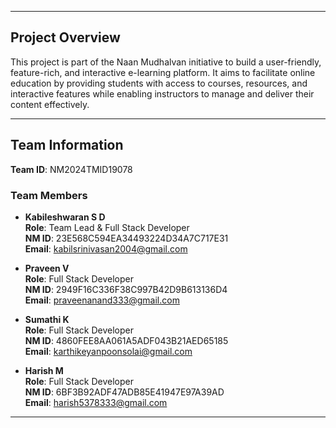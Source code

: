 
---

## **Project Overview**
This project is part of the Naan Mudhalvan initiative to build a user-friendly, feature-rich, and interactive e-learning platform. It aims to facilitate online education by providing students with access to courses, resources, and interactive features while enabling instructors to manage and deliver their content effectively.

---

## **Team Information**
**Team ID**: NM2024TMID19078

### **Team Members**
- **Kabileshwaran S D**  
  **Role**: Team Lead & Full Stack Developer  
  **NM ID**: 23E568C594EA34493224D34A7C717E31  
  **Email**: kabilsrinivasan2004@gmail.com  

- **Praveen V**  
  **Role**: Full Stack Developer  
  **NM ID**: 2949F16C336F38C997B42D9B613136D4  
  **Email**: praveenanand333@gmail.com

- **Sumathi K**  
  **Role**: Full Stack Developer  
  **NM ID**: 4860FEE8AA061A5ADF043B21AED65185	
  **Email**: karthikeyanpoonsolai@gmail.com

- **Harish M**  
  **Role**: Full Stack Developer  
  **NM ID**: 6BF3B92ADF47ADB85E41947E97A39AD	
  **Email**: harish5378333@gmail.com

---
